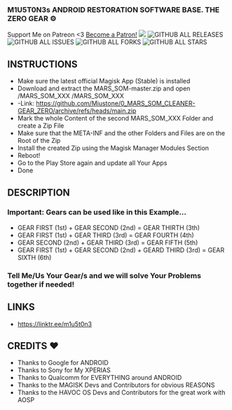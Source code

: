 ### M1U5T0N3s ANDROID RESTORATION SOFTWARE BASE. THE ZERO GEAR ⚙️
Support Me on Patreon <3
<a href="https://www.patreon.com/bePatron?u=9503239" data-patreon-widget-type="become-patron-button">Become a Patron!</a><script async src="https://c6.patreon.com/becomePatronButton.bundle.js"></script>
<a href="https://hits.seeyoufarm.com"><img src="https://hits.seeyoufarm.com/api/count/incr/badge.svg?url=https%3A%2F%2Fgithub.com%2FMiustone%2F0_MARS_SOM_CLEANER-GEAR_ZERO&count_bg=%2392C7FF&title_bg=%23000000&icon=github.svg&icon_color=%23FFFFFF&title=VISITORS%3A&edge_flat=true"/></a>
![GITHUB ALL RELEASES](https://img.shields.io/github/downloads/Miustone/0_MARS_SOM_CLEANER-GEAR_ZERO/total?style=flat-square&labelColor=000000)
![GITHUB ALL ISSUES](https://img.shields.io/github/issues/Miustone/0_MARS_SOM_CLEANER-GEAR_ZERO?style=flat-square&labelColor=000000)
![GITHUB ALL FORKS](https://img.shields.io/github/forks/Miustone/0_MARS_SOM_CLEANER-GEAR_ZERO?style=flat-square&labelColor=000000)
![GITHUB ALL STARS](https://img.shields.io/github/stars/Miustone/0_MARS_SOM_CLEANER-GEAR_ZERO?style=flat-square&labelColor=000000)



## INSTRUCTIONS
- Make sure the latest official Magisk App (Stable) is installed
- Download and extract the MARS_SOM-master.zip and open /MARS_SOM_XXX /MARS_SOM_XXX 
- -Link: https://github.com/Miustone/0_MARS_SOM_CLEANER-GEAR_ZERO/archive/refs/heads/main.zip
- Mark the whole Content of the second MARS_SOM_XXX Folder and create a Zip File
- Make sure that the META-INF and the other Folders and Files are on the Root of the Zip
- Install the created Zip using the Magisk Manager Modules Section
- Reboot!
- Go to the Play Store again and update all Your Apps
- Done



## DESCRIPTION

### Important: Gears can be used like in this Example...
- GEAR FIRST  (1st) + GEAR SECOND (2nd)                     = GEAR THIRTH (3th)
- GEAR FIRST  (1st) + GEAR THIRD  (3rd)                     = GEAR FOURTH (4th)
- GEAR SECOND (2nd) + GEAR THIRD  (3rd)                     = GEAR FIFTH  (5th)
- GEAR FIRST  (1st) + GEAR SECOND (2nd) + GEARD THIRD (3rd) = GEAR SIXTH  (6th)
### Tell Me/Us Your Gear/s and we will solve Your Problems together if needed!



## LINKS
* https://linktr.ee/m1u5t0n3



## CREDITS ❤️
* Thanks to Google for ANDROID
* Thanks to Sony for My XPERIAS
* Thanks to Qualcomm for EVERYTHING around ANDROID
* Thanks to the MAGISK Devs and Contributors for obvious REASONS
* Thanks to the HAVOC OS Devs and Contributors for the great work with AOSP
